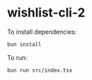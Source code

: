 # wishlist-cli-2

To install dependencies:

```bash
bun install
```

To run:

```bash
bun run src/index.tsx
```
